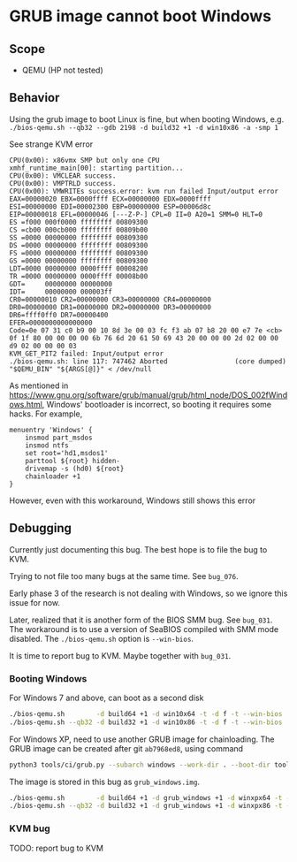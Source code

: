 # GRUB image cannot boot Windows

## Scope
* QEMU (HP not tested)

## Behavior
Using the grub image to boot Linux is fine, but when booting Windows, e.g.
`./bios-qemu.sh --qb32 --gdb 2198 -d build32 +1 -d win10x86 -a -smp 1`

See strange KVM error
```
CPU(0x00): x86vmx SMP but only one CPU
xmhf_runtime_main[00]: starting partition...
CPU(0x00): VMCLEAR success.
CPU(0x00): VMPTRLD success.
CPU(0x00): VMWRITEs success.error: kvm run failed Input/output error
EAX=00000020 EBX=0000ffff ECX=00000000 EDX=0000ffff
ESI=00000000 EDI=00002300 EBP=00000000 ESP=00006d8c
EIP=00000018 EFL=00000046 [---Z-P-] CPL=0 II=0 A20=1 SMM=0 HLT=0
ES =f000 000f0000 ffffffff 00809300
CS =cb00 000cb000 ffffffff 00809b00
SS =0000 00000000 ffffffff 00809300
DS =0000 00000000 ffffffff 00809300
FS =0000 00000000 ffffffff 00809300
GS =0000 00000000 ffffffff 00809300
LDT=0000 00000000 0000ffff 00008200
TR =0000 00000000 0000ffff 00008b00
GDT=     00000000 00000000
IDT=     00000000 000003ff
CR0=00000010 CR2=00000000 CR3=00000000 CR4=00000000
DR0=00000000 DR1=00000000 DR2=00000000 DR3=00000000 
DR6=ffff0ff0 DR7=00000400
EFER=0000000000000000
Code=0e 07 31 c0 b9 00 10 8d 3e 00 03 fc f3 ab 07 b8 20 00 e7 7e <cb> 0f 1f 80 00 00 00 00 6b 76 6d 20 61 50 69 43 20 00 00 00 2d 02 00 00 d9 02 00 00 00 03
KVM_GET_PIT2 failed: Input/output error
./bios-qemu.sh: line 117: 747462 Aborted                 (core dumped) "$QEMU_BIN" "${ARGS[@]}" < /dev/null
```

As mentioned in
<https://www.gnu.org/software/grub/manual/grub/html_node/DOS_002fWindows.html>,
Windows' bootloader is incorrect, so booting it requires some hacks. For
example,
```
menuentry 'Windows' {
	insmod part_msdos
	insmod ntfs
	set root='hd1,msdos1'
	parttool ${root} hidden-
	drivemap -s (hd0) ${root}
	chainloader +1
}
```

However, even with this workaround, Windows still shows this error

## Debugging

Currently just documenting this bug. The best hope is to file the bug to KVM.

Trying to not file too many bugs at the same time. See `bug_076`.

Early phase 3 of the research is not dealing with Windows, so we ignore this
issue for now.

Later, realized that it is another form of the BIOS SMM bug. See `bug_031`. The
workaround is to use a version of SeaBIOS compiled with SMM mode disabled.
The `./bios-qemu.sh` option is `--win-bios`.

It is time to report bug to KVM. Maybe together with `bug_031`.

### Booting Windows

For Windows 7 and above, can boot as a second disk

```sh
./bios-qemu.sh        -d build64 +1 -d win10x64 -t -d f -t --win-bios
./bios-qemu.sh --qb32 -d build32 +1 -d win10x86 -t -d f -t --win-bios
```

For Windows XP, need to use another GRUB image for chainloading. The GRUB image
can be created after git `ab7968ed8`, using command
```sh
python3 tools/ci/grub.py --subarch windows --work-dir . --boot-dir tools/ci/boot
```

The image is stored in this bug as `grub_windows.img`.

```sh
./bios-qemu.sh        -d build64 +1 -d grub_windows +1 -d winxpx64 -t --win-bios
./bios-qemu.sh --qb32 -d build32 +1 -d grub_windows +1 -d winxpx86 -t --win-bios
```

### KVM bug

TODO: report bug to KVM

